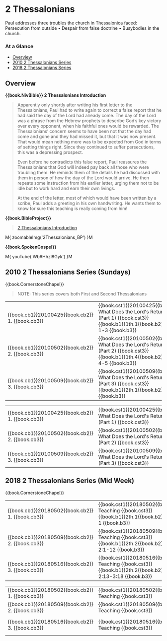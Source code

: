 # 2 Thessalonians

Paul addresses three troubles the church in Thessalonica faced:
Persecution from outside
&bull; Despair from false doctrine
&bull; Busybodies in the church.


### At a Glance

- [Overview](#overview)
- [2010 2 Thessalonians Series](#2010-2-thessalonians-series-sundays)
- [2018 2 Thessalonians Series](#2018-2-thessalonians-series-mid-week)


## Overview


**{{book.NivBible}} 2 Thessalonians Introduction**

> Apparently only shortly after writing his first letter to the
> Thessalonians, Paul had to write again to correct a false report that
> he had said the day of the Lord had already come. The day of the
> Lord was a phrase from the Hebrew prophets to describe God’s key
> victory over every opponent, when his faithful ones would be
> rewarded. The Thessalonians’ concern seems to have been not that the
> day had come and gone and they had missed it, but that it was now
> present. That would mean nothing more was to be expected from God in
> terms of setting things right. Since they continued to suffer
> persecutions, this was a depressing prospect.
> 
> Even before he contradicts this false report, Paul reassures the
> Thessalonians that God will indeed pay back all those who were
> troubling them. He reminds them of the details he had discussed with
> them in person of how the day of the Lord would arrive. He then
> repeats some instruction from his earlier letter, urging them not to
> be idle but to work hard and earn their own livings.
> 
> At the end of the letter, most of which would have been written by a
> scribe, Paul adds a greeting in his own handwriting. He wants them to
> know for sure this teaching is really coming from him!


**{{book.BibleProject}}**

> [2 Thessalonians Introduction](https://bibleproject.com/explore/video/2-thessalonians/)

M{ zoomableImg('2Thessalonians_BP') }M

**{{book.SpokenGospel}}**

M{ youTube('Wb6Hhzl8Gyk') }M


## 2010 2 Thessalonians Series (Sundays)

{{book.CornerstoneChapel}}

> NOTE: This series covers both First and Second Thessalonians

<!-- MASTER: vertical layout for "cell phone" responsive show/hide -->
<div class="phone">
<table>

<tr><td> {{book.cb1}}20100425{{book.cb2}} 1. {{book.cb3}} </td><td> {{book.cst1}}20100425{{book.cst2}} What Does the Lord's Return Mean (Part 1) {{book.cst3}} <br/> {{book.b1}}1th.1{{book.b2}} 1 Thess 1-3 {{book.b3}} </td><td> 04/25/2010 <br/> {{book.csg1}}20100425.pdf{{book.csg2}} </td>
<tr><td> {{book.cb1}}20100502{{book.cb2}} 2. {{book.cb3}} </td><td> {{book.cst1}}20100502{{book.cst2}} What Does the Lord's Return Mean (Part 2) {{book.cst3}} <br/> {{book.b1}}1th.4{{book.b2}} 1 Thess 4-5 {{book.b3}} </td><td> 05/02/2010 <br/> {{book.csg1}}20100502.pdf{{book.csg2}} </td>
<tr><td> {{book.cb1}}20100509{{book.cb2}} 3. {{book.cb3}} </td><td> {{book.cst1}}20100509{{book.cst2}} What Does the Lord's Return Mean (Part 3) {{book.cst3}} <br/> {{book.b1}}2th.1{{book.b2}} 2 Thess     {{book.b3}} </td><td> 05/09/2010 <br/> {{book.csg1}}20100509.pdf{{book.csg2}} </td>

</table>
</div>

<!-- COPY: horizontal layout for "desktop/tablet" responsive show/hide (simply add 2 columns to header and replace TWO FROM <br/> TO </td><td> -->
<div class="desktop">
<table>

<tr><td> {{book.cb1}}20100425{{book.cb2}} 1. {{book.cb3}} </td><td> {{book.cst1}}20100425{{book.cst2}} What Does the Lord's Return Mean (Part 1) {{book.cst3}} </td><td> {{book.b1}}1th.1{{book.b2}} 1 Thess 1-3 {{book.b3}} </td><td> 04/25/2010 </td><td> {{book.csg1}}20100425.pdf{{book.csg2}} </td>
<tr><td> {{book.cb1}}20100502{{book.cb2}} 2. {{book.cb3}} </td><td> {{book.cst1}}20100502{{book.cst2}} What Does the Lord's Return Mean (Part 2) {{book.cst3}} </td><td> {{book.b1}}1th.4{{book.b2}} 1 Thess 4-5 {{book.b3}} </td><td> 05/02/2010 </td><td> {{book.csg1}}20100502.pdf{{book.csg2}} </td>
<tr><td> {{book.cb1}}20100509{{book.cb2}} 3. {{book.cb3}} </td><td> {{book.cst1}}20100509{{book.cst2}} What Does the Lord's Return Mean (Part 3) {{book.cst3}} </td><td> {{book.b1}}2th.1{{book.b2}} 2 Thess     {{book.b3}} </td><td> 05/09/2010 </td><td> {{book.csg1}}20100509.pdf{{book.csg2}} </td>

</table>
</div>


## 2018 2 Thessalonians Series (Mid Week)

{{book.CornerstoneChapel}}

<!-- MASTER: vertical layout for "cell phone" responsive show/hide -->
<div class="phone">
<table>

<tr><td> {{book.cb1}}20180502{{book.cb2}} 1. {{book.cb3}} </td><td> {{book.cst1}}20180502{{book.cst2}} Teaching {{book.cst3}} <br/> {{book.b1}}2th.1{{book.b2}} 2 Thess 1         {{book.b3}} </td><td> 05/02/2018 </td>
<tr><td> {{book.cb1}}20180509{{book.cb2}} 2. {{book.cb3}} </td><td> {{book.cst1}}20180509{{book.cst2}} Teaching {{book.cst3}} <br/> {{book.b1}}2th.2{{book.b2}} 2 Thess 2:1-12    {{book.b3}} </td><td> 05/09/2018 </td>
<tr><td> {{book.cb1}}20180516{{book.cb2}} 3. {{book.cb3}} </td><td> {{book.cst1}}20180516{{book.cst2}} Teaching {{book.cst3}} <br/> {{book.b1}}2th.2{{book.b2}} 2 Thess 2:13-3:18 {{book.b3}} </td><td> 05/16/2018 </td>

</table>
</div>

<!-- COPY: horizontal layout for "desktop/tablet" responsive show/hide (simply add 2 columns to header and replace TWO FROM <br/> TO </td><td> -->
<div class="desktop">
<table>

<tr><td> {{book.cb1}}20180502{{book.cb2}} 1. {{book.cb3}} </td><td> {{book.cst1}}20180502{{book.cst2}} Teaching {{book.cst3}} </td><td> {{book.b1}}2th.1{{book.b2}} 2 Thess 1         {{book.b3}} </td><td> 05/02/2018 </td>
<tr><td> {{book.cb1}}20180509{{book.cb2}} 2. {{book.cb3}} </td><td> {{book.cst1}}20180509{{book.cst2}} Teaching {{book.cst3}} </td><td> {{book.b1}}2th.2{{book.b2}} 2 Thess 2:1-12    {{book.b3}} </td><td> 05/09/2018 </td>
<tr><td> {{book.cb1}}20180516{{book.cb2}} 3. {{book.cb3}} </td><td> {{book.cst1}}20180516{{book.cst2}} Teaching {{book.cst3}} </td><td> {{book.b1}}2th.2{{book.b2}} 2 Thess 2:13-3:18 {{book.b3}} </td><td> 05/16/2018 </td>

</table>
</div>
